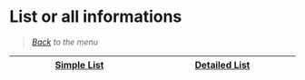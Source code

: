 # List or all informations


> *[Back](../games.md) to the menu*

| <img width="430" height="1">[Simple List](sms_list.md)<img width="430" height="1"> | <img width="430" height="1">[Detailed List](sms_info_games.md)<img width="430" height="1"> |
| :---: | :---: |
